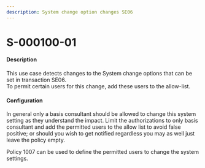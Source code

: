 ```yaml
---
description: System change option changes SE06
---
```


# S-000100-01

#### Description

This use case detects changes to the System change options that can be set in transaction SE06.\
To permit certain users for this change, add these users to the allow-list.

#### Configuration

In general only a basis consultant should be allowed to change this system setting as they understand the impact. Limit the authorizations to only basis consultant and add the permitted users to the allow list to avoid false positive; or should you wish to get notified regardless you may as well just leave the policy empty.

Policy 1007 can be used to define the permitted users to change the system settings.
